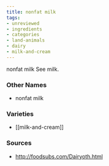 ```yaml
---
title: nonfat milk
tags:
- unreviewed
- ingredients
- categories
- land-animals
- dairy
- milk-and-cream
---
```

nonfat milk See milk.

### Other Names

* nonfat milk

### Varieties

* [[milk-and-cream]]

### Sources
* http://foodsubs.com/Dairyoth.html
